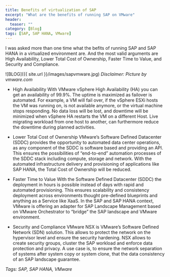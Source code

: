```yaml
---
title: Benefits of virtualization of SAP
excerpt: "What are the benefits of running SAP on VMware"
header:
  teaser: ""
category: [Blog]
tags: [SAP, SAP HANA, VMware]
--- 
```


I was asked more than one time what the befits of running SAP and SAP HANA in a virtualized environment are. And the most valid arguments are High Availability, Lower Total Cost of Ownership, Faster Time to Value, and Security and Compliance.

![BLOG]({{ site.url }}/images/sapvmware.jpg)
*Disclaimer: Picture by vmware.com*

*	High Availability
With VMware vSphere High Availability (HA) you can get an availability of 99.9%. The uptime is maximized as failover is automated. For example, a VM will fail over, if the vSphere ESXi hosts the VM was running on, is not available anymore, or the virtual machine stops responding. No data loss will be lost, and downtime will be minimized when vSphere HA restarts the VM on a different Host. Live migrating workload from one host to another, can furthermore reduce the downtime during planned activities.

* Lower Total Cost of Ownership
VMware’s Software Defined Datacenter (SDDC) provides the opportunity to automated data center operations, as any component of the SDDC is software based and providing an API. This ensures the possibilities of “end-to-end” automation processes of the SDDC stack including compute, storage and network. With the automated infrastructure delivery and provisioning of applications like SAP HANA, the Total Cost of Ownership will be reduced.

* Faster Time to Value
With the Software Defined Datacenter (SDDC) the deployment in hours is possible instead of days with rapid and automated provisioning. This ensures scalability and consistency deployment across environments thought pre-defined blueprints and anything as a Service like XaaS. In the SAP and SAP HANA context, VMware is offering an adapter for SAP Landscape Management based on VMware Orchestrator to “bridge” the SAP landscape and VMware environment.  

* Security and Compliance
VMware NSX is VMware’s Software Defined Network (SDN) solution. This allows to protect the network on the hypervisor level and ensure the security hardening. NSX allows to create security groups, cluster the SAP workload and enforce data protection and privacy. A use case is, to ensure the network separation of systems after system copy or system clone, that the data consistency of an SAP landscape guarantee.

*Tags: SAP, SAP HANA, VMware*
